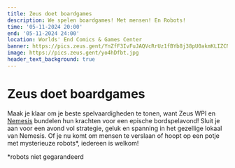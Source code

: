 ```yaml
---
title: Zeus doet boardgames
description: We spelen boardgames! Met mensen! En Robots!
time: '05-11-2024 20:00'
end: '05-11-2024 24:00'
location: Worlds' End Comics & Games Center
banner: https://pics.zeus.gent/YnZfF3IvFuJAQVcRrUz1fBYb8j38pU0akmKLIZCN.jpg
image: https://pics.zeus.gent/yo4hDfbt.jpg
header_text_background: true
---
```


# Zeus doet boardgames
Maak je klaar om je beste spelvaardigheden te tonen, want Zeus WPI en [Nemesis](https://nemesisgent.be/) bundelen hun krachten voor een epische bordspelavond! Sluit je aan voor een avond vol strategie, geluk en spanning in het gezellige lokaal van Nemesis. Of je nu komt om mensen te verslaan of hoopt op een potje met mysterieuze robots*, iedereen is welkom!


*robots niet gegarandeerd
